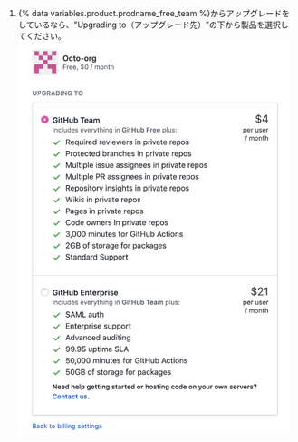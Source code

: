 1. {% data variables.product.prodname_free_team %}からアップグレードをしているなら、"Upgrading to（アップグレード先）"の下から製品を選択してください。 ![アップグレードボタン](/assets/images/help/billing/upgrade-to-product.png)
